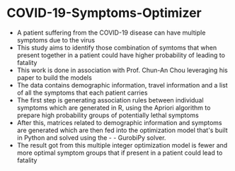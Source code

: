 # COVID-19-Symptoms-Optimizer
- A patient suffering from the COVID-19 disease can have multiple symptoms due to the virus
- This study aims to identify those combination of symtoms that when present together in a patient could have higher probability of leading to fatality
- This work is done in association with Prof. Chun-An Chou leveraging his paper to build the models 
- The data contains demographic information, travel information and a list of all the symptoms that each patient carries
- The first step is generating association rules between individual symptoms which are generated in R, using the Apriori algorithm to prepare high probability groups of potentially lethal symptoms 
- After this, matrices related to demographic information and symptoms are generated which are then fed into the optimization model that's built in Python and solved using the - - GurobiPy solver.
- The result got from this multiple integer optimization model is fewer and more optimal symptom groups that if present in a patient could lead to fatality  
